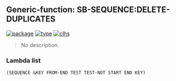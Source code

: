 ## Generic-function: SB-SEQUENCE:DELETE-DUPLICATES
[![package](https://img.shields.io/badge/Package-SB--SEQUENCE-5f9ea0.svg?style=social&colorA=999999)](../) [![type](https://img.shields.io/badge/Type-Generic--Function-5f9ea0.svg?style=social&colorA=999999)](../#generic-function) [![clhs](https://img.shields.io/badge/CLHS-DELETE--DUPLICATES-5f9ea0.svg?style=social&colorA=999999)](http://www.lispworks.com/documentation/HyperSpec/Body/f_rm_dup.htm) 

> No description.

### Lambda list
```
(SEQUENCE &KEY FROM-END TEST TEST-NOT START END KEY)
```
